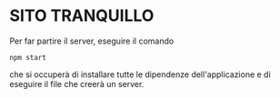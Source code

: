 # SITO TRANQUILLO
Per far partire il server, eseguire il comando
```
npm start
```
che si occuperà di installare tutte le dipendenze dell'applicazione e di eseguire il file che creerà un server.